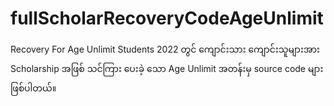 # fullScholarRecoveryCodeAgeUnlimit
Recovery For Age Unlimit Students
2022 တွင် ကျောင်းသား ကျောင်းသူများအား Scholarship အဖြစ် သင်ကြား ပေးခဲ့ သော Age Unlimit အတန်းမှ source code များ ဖြစ်ပါတယ်။
